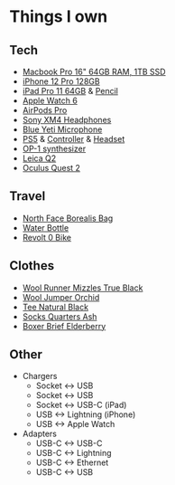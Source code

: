 # Things I own

## Tech

- [Macbook Pro 16" 64GB RAM, 1TB SSD](https://www.apple.com/shop/buy-mac/macbook-pro/16-inch)
- [iPhone 12 Pro 128GB](https://www.apple.com/iphone-12-pro/)
- [iPad Pro 11 64GB](https://www.apple.com/ipad-pro/) & [Pencil](https://www.apple.com/shop/product/MU8F2AM/A/apple-pencil-2nd-generation)
- [Apple Watch 6](https://www.apple.com/watch/)
- [AirPods Pro](https://www.apple.com/airpods-pro/)
- [Sony XM4 Headphones](https://www.sony.com/electronics/headband-headphones/wh-1000xm4)
- [Blue Yeti Microphone](https://www.bluedesigns.com/products/yeti/)
- [PS5](https://www.playstation.com/en-us/ps5/) & [Controller](https://www.playstation.com/en-us/accessories/dualsense-wireless-controller/) & [Headset](https://www.playstation.com/en-us/accessories/pulse-3d-wireless-headset/)
- [OP-1 synthesizer](https://teenage.engineering/products/op-1)
- [Leica Q2](https://us.leica-camera.com/Photography/Leica-Q/Leica-Q2)
- [Oculus Quest 2](https://www.oculus.com/quest-2/)

## Travel

- [North Face Borealis Bag](https://www.thenorthface.com/shop/borealis-nf0a3kv3)
- [Water Bottle](https://corkcicle.com/products/classic-canteen?variant=13011375620184)
- [Revolt 0 Bike](https://www.giant-bicycles.com/int/revolt-0)

## Clothes

- [Wool Runner Mizzles True Black](https://www.allbirds.eu/products/mens-wool-runner-mizzles-true-black)
- [Wool Jumper Orchid](https://www.allbirds.eu/products/mens-wool-jumper-orchid)
- [Tee Natural Black](https://www.allbirds.eu/products/mens-trinoxo-tee-natural-black)
- [Socks Quarters Ash](https://www.allbirds.eu/products/trino-tubers-onyx)
- [Boxer Brief Elderberry](https://www.allbirds.eu/products/mens-trino-boxer-brief)

## Other

- Chargers
  - Socket <-> USB
  - Socket <-> USB
  - Socket <-> USB-C (iPad)
  - USB <-> Lightning (iPhone)
  - USB <-> Apple Watch
- Adapters
  - USB-C <-> USB-C
  - USB-C <-> Lightning
  - USB-C <-> Ethernet
  - USB-C <-> USB
